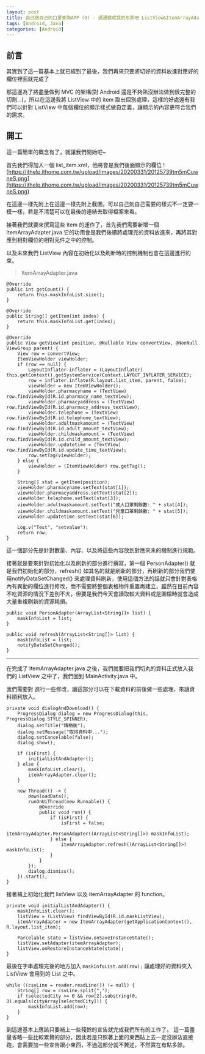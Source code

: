 ```yaml
---
layout: post
title: 自己做自己的口罩查詢APP (3) - 通通變成我的形狀吧 ListView&ItemArrayAdapter 
tags: [Android, Java]
categories: [Android]
---
```


## 前言
其實到了這一篇基本上就已經到了最後，我們再來只要將切好的資料放進對應好的欄位裡面就完成了

那這邊為了將盡量做到 MVC 的架構(對 Android 還是不夠熟沒辦法做到很完整的切割...)，所以在這邊我將 ListView 中的 item 取出個別處理，這樣的好處還有我們可以針對 ListView 中每個欄位的顯示樣式做自定義，讓顯示的內容更符合我們的需求。

## 開工
這一篇簡單的概念有了，就讓我們開始吧~

首先我們得加入一個 list_item.xml，他將會是我們後面顯示的欄位
![https://ithelp.ithome.com.tw/upload/images/20200331/20125739tm5mCuwneS.png](https://ithelp.ithome.com.tw/upload/images/20200331/20125739tm5mCuwneS.png)

在這邊一樣先附上在這邊一樣先附上截圖，可以自己刻自己需要的樣式不一定要一模一樣，若是不清楚可以在最後的連結去取得檔案來看。

接著我們就要來撰寫這些 item 的運作了，首先我們需要新增一個 ItemArrayAdapter.java 它的功用會是我們後續將處理完的資料放進來，再將其對應到相對欄位的相對元件之中的控制。

以及未來我們 ListView 內容在初始化以及刷新時的控制機制也會在這邊進行約束。

> ItemArrayAdapter.java
```
@Override
public int getCount() {
    return this.maskInfoList.size();
}

@Override
public String[] getItem(int index) {
    return this.maskInfoList.get(index);
}

@Override
public View getView(int position, @Nullable View convertView, @NonNull ViewGroup parent) {
    View row = convertView;
    ItemViewHolder viewHolder;
    if (row == null) {
        LayoutInflater inflater = (LayoutInflater) this.getContext().getSystemService(Context.LAYOUT_INFLATER_SERVICE);
        row = inflater.inflate(R.layout.list_item, parent, false);
        viewHolder = new ItemViewHolder();
        viewHolder.pharmacyname = (TextView) row.findViewById(R.id.pharmacy_name_textView);
        viewHolder.pharmacyaddress = (TextView) row.findViewById(R.id.pharmacy_address_textView);
        viewHolder.telephone = (TextView) row.findViewById(R.id.telephone_textView);
        viewHolder.adultmaskamount = (TextView) row.findViewById(R.id.adult_amount_textView);
        viewHolder.childmaskamount = (TextView) row.findViewById(R.id.child_amount_textView);
        viewHolder.updatetime = (TextView) row.findViewById(R.id.update_time_textView);
        row.setTag(viewHolder);
    } else {
        viewHolder = (ItemViewHolder) row.getTag();
    }

    String[] stat = getItem(position);
    viewHolder.pharmacyname.setText(stat[1]);
    viewHolder.pharmacyaddress.setText(stat[2]);
    viewHolder.telephone.setText(stat[3]);
    viewHolder.adultmaskamount.setText("成人口罩剩餘數: " + stat[4]);
    viewHolder.childmaskamount.setText("兒童口罩剩餘數: " + stat[5]);
    viewHolder.updatetime.setText(stat[6]);

    Log.v("Test", "setvalue");
    return row;
}
```

這一個部分先是針對數量、內容、以及將這些內容放到對應來未的機制進行規範。

接著就是要來針對初始化以及刷新的部分進行撰寫，第一個 PersonAdapter() 就是我們初始化的部分，refresh() 如其名的就是刷新的部分，再刷新的部分我們使用notifyDataSetChanged() 來處理資料刷新，使用這個方法的話就只會針對表格內有異動的欄位進行修改，而不需要將整個表格物件重置再建立，雖然在目前內容不吃資源的情況下差別不大，但要是我們今天會讀取較大資料或是圖檔時就會造成大量重複刷新的資源耗損。

```
public void PersonAdapter(ArrayList<String[]> list) {
    maskInfoList = list;
}

public void refresh(ArrayList<String[]> list) {
    maskInfoList = list;
    notifyDataSetChanged();
}
```

-----

在完成了 ItemArrayAdapter.java 之後，我們就要把我們切丸的資料正式放入我們的 ListView 之中了，我們回到 MainActivity.java 中。

我們需要對  進行一些修改，讓這部分可以在下載資料的前後做一些處理，來讓資料順利放入。

```
private void dialogAndDownload() {
    ProgressDialog dialog = new ProgressDialog(this, ProgressDialog.STYLE_SPINNER);
    dialog.setTitle("請稍後");
    dialog.setMessage("取得資料中...");
    dialog.setCancelable(false);
    dialog.show();

    if (isFirst) {
        initialListAndAdapter();
    } else {
        maskInfoList.clear();
        itemArrayAdapter.clear();
    }

    new Thread(() -> {
        downloadData();
        runOnUiThread(new Runnable() {
            @Override
            public void run() {
                if (isFirst) {
                    isFirst = false;
                    itemArrayAdapter.PersonAdapter((ArrayList<String[]>) maskInfoList);
                } else {
                    itemArrayAdapter.refresh((ArrayList<String[]>) maskInfoList);
                }
            }
        });
        dialog.dismiss();
    }).start();
}
```

接著補上初始化我們 listView 以及 itemArrayAdapter 的 function。

```
private void initialListAndAdapter() {
    maskInfoList.clear();
    listView = (ListView) findViewById(R.id.maskListView);
    itemArrayAdapter = new ItemArrayAdapter(getApplicationContext(), R.layout.list_item);

    Parcelable state = listView.onSaveInstanceState();
    listView.setAdapter(itemArrayAdapter);
    listView.onRestoreInstanceState(state);
}
```

最後在字串處理完後的地方加入 `maskInfoList.add(row);` 讓處理好的資料夾入 ListView 會用到的 List 之中。

```
while ((csvLine = reader.readLine()) != null) {
    String[] row = csvLine.split(",");
    if (selectedCity >= 0 && row[2].substring(0, 3).equals(cityArray[selectedCity])) {
        maskInfoList.add(row);
    }
}
```

到這邊基本上應該只要補上一些殘餘的宣告就完成我們所有的工作了。
這一篇盡量省略一些比較累贅的部分，因此若是只照著上面的東西貼上去一定沒辦法直接跑，會需要加一些宣告跟小東西，不過這部分就不贅述，不然實在有點多餘。


